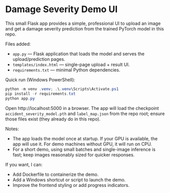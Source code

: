 # Damage Severity Demo UI

This small Flask app provides a simple, professional UI to upload an image and get a damage severity prediction from the trained PyTorch model in this repo.

Files added:
- `app.py` — Flask application that loads the model and serves the upload/prediction pages.
- `templates/index.html` — single-page upload + result UI.
- `requirements.txt` — minimal Python dependencies.

Quick run (Windows PowerShell):

```powershell
python -m venv .venv; .\.venv\Scripts\Activate.ps1
pip install -r requirements.txt
python app.py
```

Open http://localhost:5000 in a browser. The app will load the checkpoint `accident_severity_model.pth` and `label_map.json` from the repo root; ensure those files exist (they already do in this repo).

Notes:
- The app loads the model once at startup. If your GPU is available, the app will use it. For demo machines without GPU, it will run on CPU.
- For a short demo, using small batches and single-image inference is fast; keep images reasonably sized for quicker responses.

If you want, I can:
- Add Dockerfile to containerize the demo.
- Add a Windows shortcut or script to launch the demo.
- Improve the frontend styling or add progress indicators.
